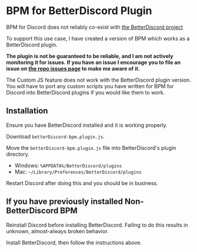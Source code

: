 # BPM for BetterDiscord Plugin

BPM for Discord does not reliably co-exist with [the BetterDiscord project](https://github.com/Jiiks/BetterDiscordApp)

To support this use case, I have created a version of BPM which works as a BetterDiscord plugin.

**The plugin is not be guaranteed to be reliable, and I am not actively monitoring it for issues.  If you have an issue I encourage you to file an issue on [the repo issues page](https://github.com/ByzantineFailure/BPM-for-Discord/issues) to make me aware of it.**

The Custom JS feature does not work with the BetterDiscord plugin version.  You will have to port any custom scripts you have written for BPM for Discord into BetterDiscord plugins if you would like them to work.

## Installation

Ensure you have BetterDiscord installed and it is working properly.

Download `betterDiscord-bpm.plugin.js`.

Move the `betterDiscord-bpm.plugin.js` file into BetterDiscord's plugin directory.
* Windows: `%APPDATA%/BetterDiscord/plugins`
* Mac: `~/Library/Preferences/BetterDiscord/plugins`

Restart Discord after doing this and you should be in business.

## If you have previously installed Non-BetterDiscord BPM

Reinstall Discord before installing BetterDiscord.  Failing to do this results in unknown, almost-always broken behavior.

Install BetterDiscord, then follow the instructions above.
